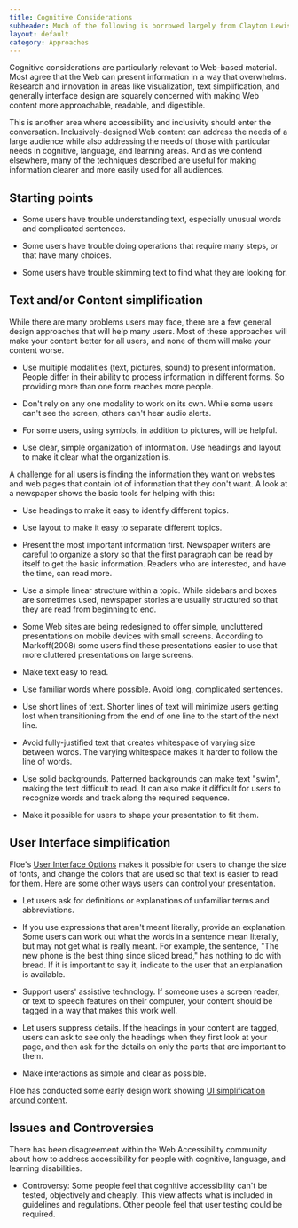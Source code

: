```yaml
---
title: Cognitive Considerations
subheader: Much of the following is borrowed largely from Clayton Lewis (http://spot.colorado.edu/~clayton/)
layout: default
category: Approaches
---
```


Cognitive considerations are particularly relevant to Web-based material. Most agree that the Web can present information in a way that overwhelms. Research and innovation in areas like visualization, text simplification, and generally interface design are squarely concerned with making Web content more approachable, readable, and digestible.

This is another area where accessibility and inclusivity should enter the conversation. Inclusively-designed Web content can address the needs of a large audience while also addressing the needs of those with particular needs in cognitive, language, and learning areas. And as we contend elsewhere, many of the techniques described are useful for making information clearer and more easily used for all audiences.

## Starting points

* Some users have trouble understanding text, especially unusual words and complicated sentences.

* Some users have trouble doing operations that require many steps, or that have many choices.

* Some users have trouble skimming text to find what they are looking for.

## Text and/or Content simplification

While there are many problems users may face, there are a few general design approaches that will help many users. Most of these approaches will make your content better for all users, and none of them will make your content worse.

* Use multiple modalities (text, pictures, sound) to present information. People differ in their ability to process information in different forms. So providing more than one form reaches more people.

* Don't rely on any one modality to work on its own. While some users can't see the screen, others can't hear audio alerts.

* For some users, using symbols, in addition to pictures, will be helpful.

* Use clear, simple organization of information. Use headings and layout to make it clear what the organization is.

A challenge for all users is finding the information they want on websites and web pages that contain  lot of information that they don't want. A look at a newspaper shows the basic tools for helping with this:

* Use headings to make it easy to identify different topics.

* Use layout to make it easy to separate different topics.

* Present the most important information first. Newspaper writers are careful to organize a story so that the first paragraph can be read by itself to get the basic information. Readers who are interested, and have the time, can read more.

* Use a simple linear structure within a topic. While sidebars and boxes are sometimes used, newspaper stories are usually structured so that they are read from beginning to end.

* Some Web sites are being redesigned to offer simple, uncluttered presentations on mobile devices with small screens. According to Markoff(2008) some users find these presentations easier to use that more cluttered presentations on large screens.

* Make text easy to read.

* Use familiar words where possible. Avoid long, complicated sentences.

* Use short lines of text. Shorter lines of text will minimize users getting lost when transitioning from the end of one line to the start of the next line.

* Avoid fully-justified text that creates whitespace of varying size between words. The varying whitespace makes it harder to follow the line of words.

* Use solid backgrounds. Patterned backgrounds can make text "swim", making the text difficult to read. It can also make it difficult for users to recognize words and track along the required sequence.

* Make it possible for users to shape your presentation to fit them.

## User Interface simplification

Floe's <a href="http://wiki.fluidproject.org/pages/viewpage.action?pageId=29959408" rel="nofollow" target="_blank" class="link-external">User Interface Options</a> makes it possible for users to change the size of fonts, and change the colors that are used so that text is easier to read for them. Here are some other ways users can control your presentation.

* Let users ask for definitions or explanations of unfamiliar terms and abbreviations.

* If you use expressions that aren't meant literally, provide an explanation. Some users can work out what the words in a sentence mean literally, but may not get what is really meant. For example, the sentence, "The new phone is the best thing since sliced bread," has nothing to do with bread. If it is important to say it, indicate to the user that an explanation is available.

* Support users' assistive technology. If someone uses a screen reader, or text to speech features on their computer, your content should be tagged in a way that makes this work well.

* Let users suppress details. If the headings in your content are tagged, users can ask to see only the headings when they first look at your page, and then ask for the details on only the parts that are important to them.

* Make interactions as simple and clear as possible.

Floe has conducted some early design work showing <a href="http://wiki.fluidproject.org/display/fluid/%28Floe%29+Content+simplification+conceptualization" rel="nofollow" target="_blank" class="link-external">UI simplification around content</a>.

## Issues and Controversies

There has been disagreement within the Web Accessibility community about how to address accessibility for people with cognitive, language, and learning disabilities.

* Controversy: Some people feel that cognitive accessibility can't be tested, objectively and cheaply. This view affects what is included in guidelines and regulations. Other people feel that user testing could be required.
